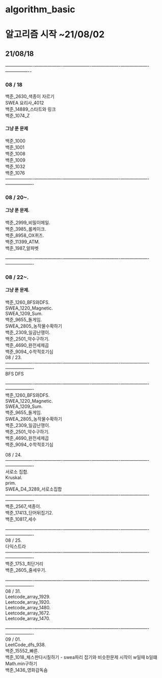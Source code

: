 # algorithm_basic
# 알고리즘 시작 ~21/08/02   

## 21/08/18
——————-——————-——————-——————-——————-—————--   
### 08 / 18   
백준_2630_색종이 자르기    
SWEA 요리사_4012   
백준_14889_스타트와 링크    
백준_1074_Z   
#### 그냥 푼 문제
백준_1000   
백준_1001   
백준_1008   
백준_1009   
백준_1032   
백준_1076   
——————-——————-——————-——————-——————-——————-   
### 08 / 20~.  
#### 그냥 푼 문제.  
백준_2999_비밀이메일.  
백준_3985_롤케이크.  
백준_8958_OX퀴즈.  
백준_11399_ATM.  
백준_1987_알파벳    

——————-——————-——————-——————-——————-——————-   
### 08 / 22~.  
#### 그냥 푼 문제.  
백준_1260_BFS와DFS.  
SWEA_1220_Magnetic.  
SWEA_1209_Sum.  
백준_9655_돌게임.  
SWEA_2805_농작물수확하기    
백준_2309_일곱난쟁이.  
백준_2501_약수구하기.  
백준_4690_완전세제곱    
백준_9094_수학적호기심     
08 / 23.   
——————-——————-——————-——————-——————-——————-   
BFS DFS    

——————-——————-——————-——————-——————-——————-   
백준_1260_BFS와DFS.  
SWEA_1220_Magnetic.  
SWEA_1209_Sum.  
백준_9655_돌게임.  
SWEA_2805_농작물수확하기    
백준_2309_일곱난쟁이.  
백준_2501_약수구하기.  
백준_4690_완전세제곱    
백준_9094_수학적호기심    

08 / 24.  
——————-——————-——————-——————-——————-——————-   
서로소 집합.  
Kruskal.  
prim.  
SWEA_D4_3289_서로소집합    
——————-——————-——————-——————-——————-——————-   
백준_2567_색종이.  
백준_17413_단어뒤집기2.  
백준_10817_세수    

——————-——————-——————-——————-——————-——————-   
08 / 25.  
다익스트라    
——————-——————-——————-——————-——————-——————-   
백준_1753_최단거리    
백준_2605_줄세우기.  

——————-——————-——————-——————-——————-——————-   
08 / 31.  
Leetcode_array_1929.  
Leetcode_array_1920.  
Leetcode_array_1480.  
Leetcode_array_1672.  
Leetcode_array_1470.  



——————-——————-——————-——————-——————-——————-   
09 / 01.  
LeetCode_dfs_938.  
백준_15552_빠른.  
백준_1018_체스판다시칠하기 - swea파리 잡기와 비슷한문제 시작이 w일때 b일떄  Math.min구하기    
백준_1436_영화감독숌    






